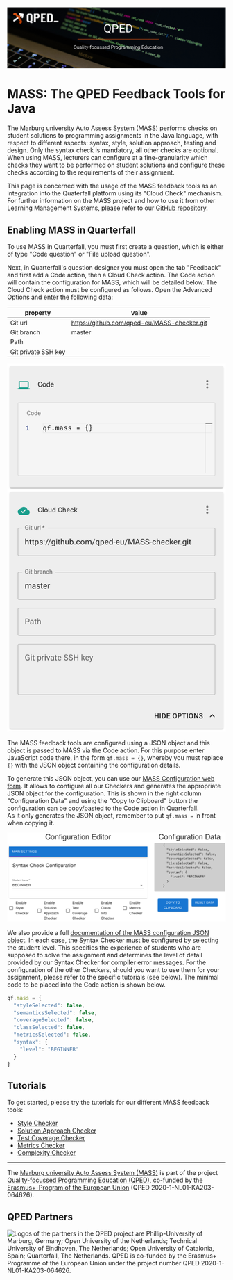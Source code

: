 ![Logo of the QPED project.](images/qped-banner.png)

# MASS: The QPED Feedback Tools for Java

The Marburg university Auto Assess System (MASS) performs checks on
student solutions to programming assignments in the Java language, with
respect to different aspects: syntax, style, solution approach, testing
and design. Only the syntax check is mandatory, all other checks are
optional. When using MASS, lecturers can configure at a fine-granularity
which checks they want to be performed on student solutions and configure these
checks according to the requirements of their assignment.

This page is concerned with the usage of the MASS feedback tools as
an integration into the Quaterfall platform using its "Cloud Check" mechanism.
For further information on the MASS project and how to use it from other
Learning Management Systems, please refer to our [GitHub repository](https://github.com/Alucard2112/QPED-O3).

## Enabling MASS in Quarterfall

To use MASS in Quarterfall, you must first create a question, which is either
of type "Code question" or "File upload question".

Next, in Quarterfall's question designer you must open
the tab "Feedback" and first add a Code action, then a Cloud Check action.
The Code action will contain the configuration for MASS, which will be detailed
below. The Cloud Check action must be configured as follows. Open the Advanced
Options and enter the following data:

| property            | value                                      |
|---------------------|--------------------------------------------|
| Git url             | https://github.com/qped-eu/MASS-checker.git|
| Git branch          | master                                     |
| Path                |                                            |
| Git private SSH key |                                            |

![Screenshot of configuring the MASS Cloud Check in Quarterfall.](images/quarterfall-cloudcheck.png)

The MASS feedback tools are configured using a JSON object and this object is
passed to MASS via the Code action. For this purpose enter JavaScript code there,
in the form `qf.mass = {}`, whereby you must replace `{}` with the JSON object
containing the configuration details.

To generate this JSON object, you can use our [MASS Configuration web form](index.html?tab=config).
It allows to configure all our Checkers and generates the appropriate JSON object for the configuration.
This is shown in the right column "Configuration Data" and using the "Copy to Clipboard" button the
configuration can be copy/pasted to the Code action in Quarterfall.  
As it only generates the JSON object, remember to put `qf.mass =` in front when copying it.

![Screenshot of the MASS Configuration web form.](images/mass_web-config.png)

We also provide a full [documentation of the MASS configuration JSON object](index.html?tab=doku).
In each case, the Syntax Checker must be configured by selecting the student level.
This specifies the experience of students who are supposed to solve the assignment and determines
the level of detail provided by our Syntax Checker for compiler error messages.
For the configuration of the other Checkers, should you want to use them for your assignment, please refer to the specific tutorials (see below).
The minimal code to be placed into the Code action is shown below. 

```javascript
qf.mass = {
  "styleSelected": false,
  "semanticsSelected": false,
  "coverageSelected": false,
  "classSelected": false,
  "metricsSelected": false,
  "syntax": {
    "level": "BEGINNER"
  }
}
```

## Tutorials

To get started, please try the tutorials for our different MASS feedback tools:

<!-- * [Syntax Checker](index.html?tab=tuts&tut=syntax) -->
* [Style Checker](/style)
* [Solution Approach Checker](/semantics)
* [Test Coverage Checker](/coverage)
* [Metrics Checker](/metrics)
* [Complexity Checker](/class)

---

The [Marburg university Auto Assess System (MASS)](http://qped-eu.github.io/mass) is part of the project [Quality-focussed Programming Education (QPED)](https://qped.eu), co-funded by the [Erasmus+-Program of the European Union](https://erasmus-plus.ec.europa.eu) (QPED 2020-1-NL01-KA203-064626).

## QPED Partners

![Logos of the partners in the QPED project are Phillip-University of Marburg, Germany;
Open University of the Netherlands; Technical University of Eindhoven, The Netherlands;
Open University of Catalonia, Spain; Quarterfall, The Netherlands. QPED is co-funded by the Erasmus+ Programme of the European Union under the project number
QPED 2020-1-NL01-KA203-064626.](images/partners.png)